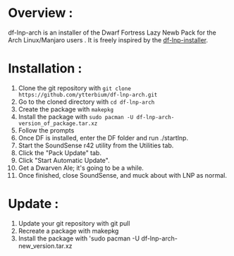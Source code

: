  Overview :
 ==========
 
df-lnp-arch is an installer of the Dwarf Fortress Lazy Newb Pack for the Arch Linux/Manjaro users . It is freely inspired by the [df-lnp-installer](https://github.com/andrewd18/df-lnp-installer).

Installation :
==============

1. Clone the git repository with `git clone https://github.com/ytterbium/df-lnp-arch.git`
2. Go to the cloned directory with `cd df-lnp-arch`
3. Create the package with `makepkg`
4. Install the package with `sudo pacman -U df-lnp-arch-version_of_package.tar.xz`
5. Follow the prompts
6. Once DF is installed, enter the DF folder and run ./startlnp.
7. Start the SoundSense r42 utility from the Utilities tab.
8. Click the "Pack Update" tab.
9. Click "Start Automatic Update".
10. Get a Dwarven Ale; it's going to be a while.
11. Once finished, close SoundSense, and muck about with LNP as normal.

Update :
=======

1. Update your git repository with git pull 
2. Recreate a package with makepkg
3. Install the package with 'sudo pacman -U df-lnp-arch-new_version.tar.xz
